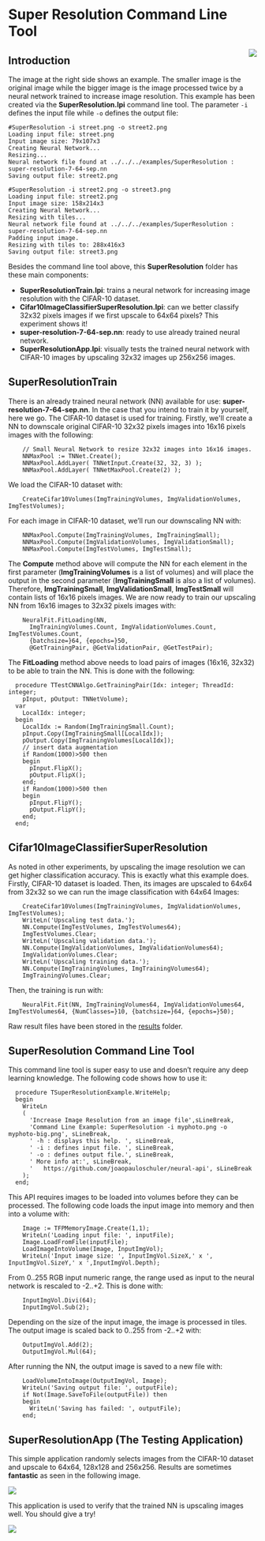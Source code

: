 # Super Resolution Command Line Tool
<img align="right" src="results/street_result.png"></img>
## Introduction
The image at the right side shows an example. The smaller image is the original image while the bigger image is the image processed twice by a neural network trained to increase image resolution.
This example has been created via the **SuperResolution.lpi** command line tool. The parameter `-i` defines the input file while `-o` defines the output file:

```
#SuperResolution -i street.png -o street2.png
Loading input file: street.png
Input image size: 79x107x3
Creating Neural Network...
Resizing...
Neural network file found at ../../../examples/SuperResolution : super-resolution-7-64-sep.nn
Saving output file: street2.png

#SuperResolution -i street2.png -o street3.png
Loading input file: street2.png
Input image size: 158x214x3
Creating Neural Network...
Resizing with tiles...
Neural network file found at ../../../examples/SuperResolution : super-resolution-7-64-sep.nn
Padding input image.
Resizing with tiles to: 288x416x3
Saving output file: street3.png
```
Besides the command line tool above, this **SuperResolution** folder has these main components:
* **SuperResolutionTrain.lpi**: trains a neural network for increasing image resolution with the CIFAR-10 dataset.
* **Cifar10ImageClassifierSuperResolution.lpi**: can we better classify 32x32 pixels images if we first upscale to 64x64 pixels? This experiment shows it!
* **super-resolution-7-64-sep.nn**: ready to use already trained neural network.
* **SuperResolutionApp.lpi**: visually tests the trained neural network with CIFAR-10 images by upscaling 32x32 images up 256x256 images.

## SuperResolutionTrain
There is an already trained neural network (NN) available for use: **super-resolution-7-64-sep.nn**. In the case that you intend to train it by yourself, here we go.
The CIFAR-10 dataset is used for training. Firstly, we'll create a NN to downscale original CIFAR-10 32x32 pixels images into 16x16 pixels images with the following:
```
    // Small Neural Network to resize 32x32 images into 16x16 images.
    NNMaxPool := TNNet.Create();
    NNMaxPool.AddLayer( TNNetInput.Create(32, 32, 3) );
    NNMaxPool.AddLayer( TNNetMaxPool.Create(2) );
```
We load the CIFAR-10 dataset with:
```
    CreateCifar10Volumes(ImgTrainingVolumes, ImgValidationVolumes, ImgTestVolumes);
```
For each image in CIFAR-10 dataset, we’ll run our downscaling NN with:
```
    NNMaxPool.Compute(ImgTrainingVolumes, ImgTrainingSmall);
    NNMaxPool.Compute(ImgValidationVolumes, ImgValidationSmall);
    NNMaxPool.Compute(ImgTestVolumes, ImgTestSmall); 
```
The **Compute** method above will compute the NN for each element in the first parameter (**ImgTrainingVolumes** is a list of volumes) and will place the output in the second parameter (**ImgTrainingSmall** is also a list of volumes). Therefore, **ImgTrainingSmall**, **ImgValidationSmall**, **ImgTestSmall** will contain lists of 16x16 pixels images.
We are now ready to train our upscaling NN from 16x16 images to 32x32 pixels images with:
```
    NeuralFit.FitLoading(NN,
      ImgTrainingVolumes.Count, ImgValidationVolumes.Count, ImgTestVolumes.Count,
      {batchsize=}64, {epochs=}50,
      @GetTrainingPair, @GetValidationPair, @GetTestPair); 
```
The **FitLoading** method above needs to load pairs of images (16x16, 32x32) to be able to train the NN. This is done with the following:
```
  procedure TTestCNNAlgo.GetTrainingPair(Idx: integer; ThreadId: integer;
    pInput, pOutput: TNNetVolume);
  var
    LocalIdx: integer;
  begin
    LocalIdx := Random(ImgTrainingSmall.Count);
    pInput.Copy(ImgTrainingSmall[LocalIdx]);
    pOutput.Copy(ImgTrainingVolumes[LocalIdx]);
    // insert data augmentation
    if Random(1000)>500 then
    begin
      pInput.FlipX();
      pOutput.FlipX();
    end;
    if Random(1000)>500 then
    begin
      pInput.FlipY();
      pOutput.FlipY();
    end;
  end;
```
## Cifar10ImageClassifierSuperResolution
As noted in other experiments, by upscaling the image resolution we can get higher classification accuracy. This is exactly what this example does. Firstly, CIFAR-10 dataset is loaded. Then, its images are upscaled to 64x64 from 32x32 so we can run the image classification with 64x64 Images:
```
    CreateCifar10Volumes(ImgTrainingVolumes, ImgValidationVolumes, ImgTestVolumes);
    WriteLn('Upscaling test data.');
    NN.Compute(ImgTestVolumes, ImgTestVolumes64);
    ImgTestVolumes.Clear;
    WriteLn('Upscaling validation data.');
    NN.Compute(ImgValidationVolumes, ImgValidationVolumes64);
    ImgValidationVolumes.Clear;
    WriteLn('Upscaling training data.');
    NN.Compute(ImgTrainingVolumes, ImgTrainingVolumes64);
    ImgTrainingVolumes.Clear;
```
Then, the training is run with:
```
    NeuralFit.Fit(NN, ImgTrainingVolumes64, ImgValidationVolumes64, ImgTestVolumes64, {NumClasses=}10, {batchsize=}64, {epochs=}50);
```
Raw result files have been stored in the [results](https://github.com/joaopauloschuler/neural-api/tree/master/examples/SuperResolution/results) folder.
## SuperResolution Command Line Tool
This command line tool is super easy to use and doesn’t require any deep learning knowledge. The following code shows how to use it:
```
  procedure TSuperResolutionExample.WriteHelp;
  begin
    WriteLn
    (
      'Increase Image Resolution from an image file',sLineBreak,
      'Command Line Example: SuperResolution -i myphoto.png -o myphoto-big.png', sLineBreak,
      ' -h : displays this help. ', sLineBreak,
      ' -i : defines input file. ', sLineBreak,
      ' -o : defines output file.', sLineBreak,
      ' More info at:', sLineBreak,
      '   https://github.com/joaopauloschuler/neural-api', sLineBreak
    );
  end;
```
This API requires images to be loaded into volumes before they can be processed. The following code loads the input image into memory and then into a volume with:
```
    Image := TFPMemoryImage.Create(1,1);
    WriteLn('Loading input file: ', inputFile);
    Image.LoadFromFile(inputFile);
    LoadImageIntoVolume(Image, InputImgVol);
    WriteLn('Input image size: ', InputImgVol.SizeX,' x ', InputImgVol.SizeY,' x ',InputImgVol.Depth);
```
From 0..255 RGB input numeric range, the range used as input to the neural network is rescaled to -2..+2. This is done with:
```
    InputImgVol.Divi(64);
    InputImgVol.Sub(2);
```
Depending on the size of the input image, the image is processed in tiles. The output image is scaled back to 0..255 from -2..+2 with:
```
    OutputImgVol.Add(2);
    OutputImgVol.Mul(64);
```
After running the NN, the output image is saved to a new file with:
```
    LoadVolumeIntoImage(OutputImgVol, Image);
    WriteLn('Saving output file: ', outputFile);
    if Not(Image.SaveToFile(outputFile)) then
    begin
      WriteLn('Saving has failed: ', outputFile);
    end;
```
## SuperResolutionApp (The Testing Application)
This simple application randomly selects images from the CIFAR-10 dataset and upscale to 64x64, 128x128 and 256x256. Results are sometimes **fantastic** as seen in the following image.
<p>
  <img src="results/bird.png"> </img>
</p>
This application is used to verify that the trained NN is upscaling images well. You should give a try!

<p>
  <img src="results/stealth.png"> </img>
</p>
